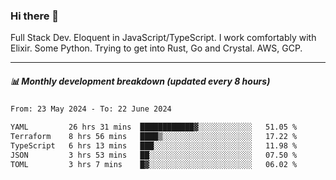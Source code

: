 ### Hi there 👋

Full Stack Dev. Eloquent in JavaScript/TypeScript. I work comfortably with Elixir. Some Python. Trying to get into Rust, Go and Crystal. AWS, GCP.

***

##### 📊 Monthly development breakdown (updated every 8 hours)

<!--START_SECTION:waka-->

```txt
From: 23 May 2024 - To: 22 June 2024

YAML         26 hrs 31 mins  ████████████▓░░░░░░░░░░░░   51.05 %
Terraform    8 hrs 56 mins   ████▒░░░░░░░░░░░░░░░░░░░░   17.22 %
TypeScript   6 hrs 13 mins   ███░░░░░░░░░░░░░░░░░░░░░░   11.98 %
JSON         3 hrs 53 mins   ██░░░░░░░░░░░░░░░░░░░░░░░   07.50 %
TOML         3 hrs 7 mins    █▓░░░░░░░░░░░░░░░░░░░░░░░   06.02 %
```

<!--END_SECTION:waka-->
